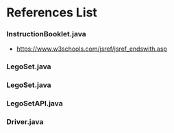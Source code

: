 # References List

### InstructionBooklet.java
- https://www.w3schools.com/jsref/jsref_endswith.asp

### LegoSet.java

### LegoSet.java

### LegoSetAPI.java

### Driver.java



